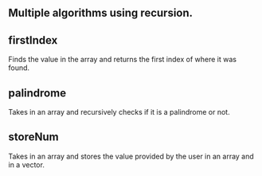 
## Multiple algorithms using recursion.

## firstIndex
Finds the value in the array and returns the first index of where it was found.

## palindrome
Takes in an array and recursively checks if it is a palindrome or not.

## storeNum
Takes in an array and stores the value provided by the user in an array and in a vector.


